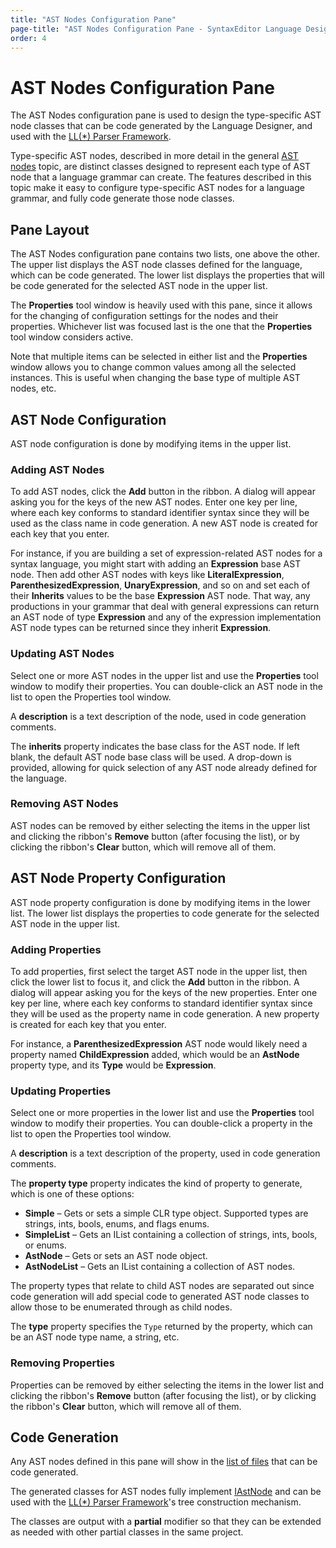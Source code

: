 ```yaml
---
title: "AST Nodes Configuration Pane"
page-title: "AST Nodes Configuration Pane - SyntaxEditor Language Designer Tool"
order: 4
---
```

# AST Nodes Configuration Pane

The AST Nodes configuration pane is used to design the type-specific AST node classes that can be code generated by the Language Designer, and used with the [LL(*) Parser Framework](../ll-parser-framework/index.md).

Type-specific AST nodes, described in more detail in the general [AST nodes](../text-parsing/parsing/ast-nodes.md) topic, are distinct classes designed to represent each type of AST node that a language grammar can create.  The features described in this topic make it easy to configure type-specific AST nodes for a language grammar, and fully code generate those node classes.

## Pane Layout

The AST Nodes configuration pane contains two lists, one above the other.  The upper list displays the AST node classes defined for the language, which can be code generated.  The lower list displays the properties that will be code generated for the selected AST node in the upper list.

The **Properties** tool window is heavily used with this pane, since it allows for the changing of configuration settings for the nodes and their properties.  Whichever list was focused last is the one that the **Properties** tool window considers active.

Note that multiple items can be selected in either list and the **Properties** window allows you to change common values among all the selected instances.  This is useful when changing the base type of multiple AST nodes, etc.

## AST Node Configuration

AST node configuration is done by modifying items in the upper list.

### Adding AST Nodes

To add AST nodes, click the **Add** button in the ribbon.  A dialog will appear asking you for the keys of the new AST nodes.  Enter one key per line, where each key conforms to standard identifier syntax since they will be used as the class name in code generation.  A new AST node is created for each key that you enter.

For instance, if you are building a set of expression-related AST nodes for a syntax language, you might start with adding an **Expression** base AST node.  Then add other AST nodes with keys like **LiteralExpression**, **ParenthesizedExpression**, **UnaryExpression**, and so on and set each of their **Inherits** values to be the base **Expression** AST node.  That way, any productions in your grammar that deal with general expressions can return an AST node of type **Expression** and any of the expression implementation AST node types can be returned since they inherit **Expression**.

### Updating AST Nodes

Select one or more AST nodes in the upper list and use the **Properties** tool window to modify their properties.  You can double-click an AST node in the list to open the Properties tool window.

A **description** is a text description of the node, used in code generation comments.

The **inherits** property indicates the base class for the AST node.  If left blank, the default AST node base class will be used.  A drop-down is provided, allowing for quick selection of any AST node already defined for the language.

### Removing AST Nodes

AST nodes can be removed by either selecting the items in the upper list and clicking the ribbon's **Remove** button (after focusing the list), or by clicking the ribbon's **Clear** button, which will remove all of them.

## AST Node Property Configuration

AST node property configuration is done by modifying items in the lower list.  The lower list displays the properties to code generate for the selected AST node in the upper list.

### Adding Properties

To add properties, first select the target AST node in the upper list, then click the lower list to focus it, and click the **Add** button in the ribbon.  A dialog will appear asking you for the keys of the new properties.  Enter one key per line, where each key conforms to standard identifier syntax since they will be used as the property name in code generation.  A new property is created for each key that you enter.

For instance, a **ParenthesizedExpression** AST node would likely need a property named **ChildExpression** added, which would be an **AstNode** property type, and its **Type** would be **Expression**.

### Updating Properties

Select one or more properties in the lower list and use the **Properties** tool window to modify their properties.  You can double-click a property in the list to open the Properties tool window.

A **description** is a text description of the property, used in code generation comments.

The **property type** property indicates the kind of property to generate, which is one of these options:

- **Simple** – Gets or sets a simple CLR type object.  Supported types are strings, ints, bools, enums, and flags enums.
- **SimpleList** – Gets an IList<T> containing a collection of strings, ints, bools, or enums.
- **AstNode** – Gets or sets an AST node object.
- **AstNodeList** – Gets an IList<T> containing a collection of AST nodes.

The property types that relate to child AST nodes are separated out since code generation will add special code to generated AST node classes to allow those to be enumerated through as child nodes.

The **type** property specifies the `Type` returned by the property, which can be an AST node type name, a string, etc.

### Removing Properties

Properties can be removed by either selecting the items in the lower list and clicking the ribbon's **Remove** button (after focusing the list), or by clicking the ribbon's **Clear** button, which will remove all of them.

## Code Generation

Any AST nodes defined in this pane will show in the [list of files](code-generation.md) that can be code generated.

The generated classes for AST nodes fully implement [IAstNode](xref:ActiproSoftware.Text.Parsing.IAstNode) and can be used with the [LL(*) Parser Framework](../ll-parser-framework/index.md)'s tree construction mechanism.

The classes are output with a **partial** modifier so that they can be extended as needed with other partial classes in the same project.
